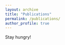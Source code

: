 ```yaml
---
layout: archive
title: "Publications"
permalink: /publications/
author_profile: true
---
```

Stay hungry!
  
